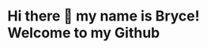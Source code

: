 # Hi there 👋 my name is Bryce! Welcome to my Github

<img src="https://img.shields.io/badge/css3%20-%231572B6.svg?&style=for-the-badge&logo=css3&logoColor=white"
     alt=""
     style="float: left; margin-right: 10px;" />
<img src="https://img.shields.io/badge/javascript%20-%23323330.svg?&style=for-the-badge&logo=javascript&logoColor=%23F7DF1E"
     alt=""
     style="float: left; margin-right: 10px;" />
<img src="https://img.shields.io/badge/node.js%20-%2343853D.svg?&style=for-the-badge&logo=node.js&logoColor=white"
     alt=""
     style="float: left; margin-right: 10px;" />
<img src="https://img.shields.io/badge/express.js%20-%23404d59.svg?&style=for-the-badge"
     alt=""
     style="float: left; margin-right: 10px;" />
<img src="https://img.shields.io/badge/bootstrap%20-%23563D7C.svg?&style=for-the-badge&logo=bootstrap&logoColor=white"
     alt=""
     style="float: left; margin-right: 10px;" />
<img src="https://img.shields.io/badge/jquery%20-%230769AD.svg?&style=for-the-badge&logo=jquery&logoColor=white"
     alt=""
     style="float: left; margin-right: 10px;" />

  






